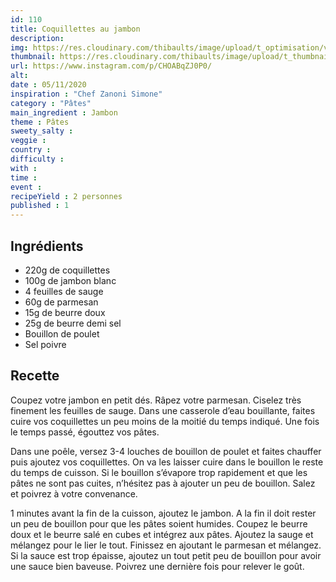 ```yaml
---
id: 110
title: Coquillettes au jambon
description: 
img: https://res.cloudinary.com/thibaults/image/upload/t_optimisation/v1604766884/Recipes/20201104_coquillettes_jambon.jpg
thumbnail: https://res.cloudinary.com/thibaults/image/upload/t_thumbnail_josie/v1604766884/Recipes/20201104_coquillettes_jambon.jpg
url: https://www.instagram.com/p/CHOABqZJ0P0/
alt: 
date : 05/11/2020
inspiration : "Chef Zanoni Simone"
category : "Pâtes"
main_ingredient : Jambon
theme : Pâtes
sweety_salty : 
veggie : 
country :
difficulty :
with : 
time : 
event :
recipeYield : 2 personnes
published : 1
---
```


## Ingrédients
 - 220g de coquillettes
 - 100g de jambon blanc
 - 4 feuilles de sauge
 - 60g de parmesan
 - 15g de beurre doux
 - 25g de beurre demi sel
 - Bouillon de poulet
 - Sel poivre

## Recette
Coupez votre jambon en petit dés. Râpez votre parmesan. Ciselez très finement les feuilles de sauge. Dans une casserole d’eau bouillante, faites cuire vos coquillettes un peu moins de la moitié du temps indiqué. Une fois le temps passé, égouttez vos pâtes.

Dans une poêle, versez 3-4 louches de bouillon de poulet et faites chauffer puis ajoutez vos coquillettes. On va les laisser cuire dans le bouillon le reste du temps de cuisson. Si le bouillon s’évapore trop rapidement et que les pâtes ne sont pas cuites, n’hésitez pas à ajouter un peu de bouillon. Salez et poivrez à votre convenance.

1 minutes avant la fin de la cuisson, ajoutez le jambon. A la fin il doit rester un peu de bouillon pour que les pâtes soient humides. Coupez le beurre doux et le beurre salé en cubes et intégrez aux pâtes. Ajoutez la sauge et mélangez pour le lier le tout. Finissez en ajoutant le parmesan et mélangez. Si la sauce est trop épaisse, ajoutez un tout petit peu de bouillon pour avoir une sauce bien baveuse. Poivrez une dernière fois pour relever le goût.